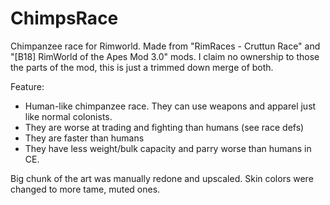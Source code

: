 # ChimpsRace
Chimpanzee race for Rimworld. Made from "RimRaces - Cruttun Race" and "[B18] RimWorld of the Apes Mod 3.0" mods. I claim no ownership to those the parts of the mod, this is just a trimmed down merge of both.

Feature:
* Human-like chimpanzee race. They can use weapons and apparel just like normal colonists.
* They are worse at trading and fighting than humans (see race defs)
* They are faster than humans
* They have less weight/bulk capacity and parry worse than humans in CE.

Big chunk of the art was manually redone and upscaled. Skin colors were changed to more tame, muted ones. 
